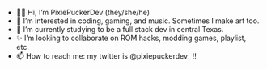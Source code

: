 - 🖖🏼 Hi, I’m PixiePuckerDev (they/she/he)
- 👀 I’m interested in coding, gaming, and music. Sometimes I make art too.
- 🌱 I’m currently studying to be a full stack dev in central Texas.
- ✨ I’m looking to collaborate on ROM hacks, modding games, playlist, etc.
- 📫 How to reach me: my twitter is @pixiepuckerdev_ !!

<!---
pixiepucker/pixiepucker is a ✨ special ✨ repository because its `README.md` (this file) appears on your GitHub profile.
You can click the Preview link to take a look at your changes.
--->
